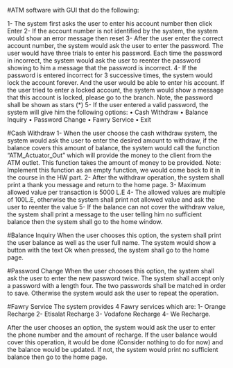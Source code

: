    #ATM software with GUI that do the following:
   
1- The system first asks the user to enter his account number then click Enter
2- If the account number is not identified by the system, the system would show an error message
   then reset
3- After the user enter the correct account number, the system would ask the user to enter the
   password. The user would have three trials to enter his password. Each time the password in
   incorrect, the system would ask the user to reenter the password showing to him a message that
   the password is incorrect.
4- If the password is entered incorrect for 3 successive times, the system would lock the account
   forever. And the user would be able to enter his account. If the user tried to enter a locked account,
   the system would show a message that this account is locked, please go to the branch.
   Note, the password shall be shown as stars (*)
5- If the user entered a valid password, the system will give him the following options:
   • Cash Withdraw       • Balance Inquiry
   • Password Change     • Fawry Service
   • Exit
   
   
   #Cash Withdraw
1- When the user choose the cash withdraw system, the system would ask the user to enter the
   desired amount to withdraw, if the balance covers this amount of balance, the system would
   call the function “ATM_Actuator_Out” which will provide the money to the client from the ATM
   outlet. This function takes the amount of money to be provided.
   Note: Implement this function as an empty function, we would come back to it in the course
   in the HW part.
2- After the withdraw operation, the system shall print a thank you message and return to the
   home page.
3- Maximum allowed value per transaction is 5000 L.E
4- The allowed values are multiple of 100L.E, otherwise the system shall print not allowed value
   and ask the user to reenter the value
5- If the balance can not cover the withdraw value, the system shall print a message to the user
   telling him no sufficient balance then the system shall go to the home window.
   
   #Balance Inquiry
   When the user chooses this option, the system shall print the user balance as well as the user full
   name. The system would show a button with the text Ok when pressed, the system shall go to the
   home page.
   
   #Password Change
   When the user chooses this option, the system shall ask the user to enter the new password twice.
   The system shall accept only a password with a length four. The two passwords shall be matched in
   order to save. Otherwise the system would ask the user to repeat the operation.

   #Fawry Service
   The system provides 4 Fawry services which are:
1- Orange Recharge
2- Etisalat Recharge
3- Vodafone Recharge
4- We Recharge.

   After the user chooses an option, the system would ask the user to enter the phone number and
   the amount of recharge. If the user balance would cover this operation, it would be done (Consider
   nothing to do for now) and the balance would be updated. If not, the system would print no
   sufficient balance then go to the home page.
